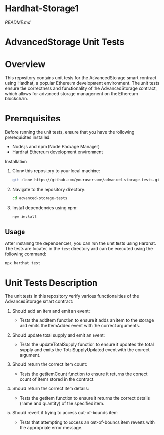 # Hardhat-Storage1

*README.md*

# AdvancedStorage Unit Tests

# Overview
This repository contains unit tests for the AdvancedStorage smart contract using Hardhat, a popular Ethereum development environment. The unit tests ensure the correctness and functionality of the AdvancedStorage contract, which allows for advanced storage management on the Ethereum blockchain.

# Prerequisites
Before running the unit tests, ensure that you have the following prerequisites installed:

- Node.js and npm (Node Package Manager)
- Hardhat Ethereum development environment

 Installation
1. Clone this repository to your local machine:

    ```bash
    git clone https://github.com/yourusername/advanced-storage-tests.git
    ```

2. Navigate to the repository directory:

    ```bash
    cd advanced-storage-tests
    ```

3. Install dependencies using npm:

    ```bash
    npm install
    ```

## Usage
After installing the dependencies, you can run the unit tests using Hardhat. The tests are located in the `test` directory and can be executed using the following command:

```bash
npx hardhat test
```

# Unit Tests Description
The unit tests in this repository verify various functionalities of the AdvancedStorage smart contract:

1. Should add an item and emit an event:
   - Tests the addItem function to ensure it adds an item to the storage and emits the ItemAdded event with the correct arguments.

2. Should update total supply and emit an event:
   - Tests the updateTotalSupply function to ensure it updates the total supply and emits the TotalSupplyUpdated event with the correct argument.

3. Should return the correct item count:
   - Tests the getItemCount function to ensure it returns the correct count of items stored in the contract.

4. Should return the correct item details:
   - Tests the getItem function to ensure it returns the correct details (name and quantity) of the specified item.

5. Should revert if trying to access out-of-bounds item:
   - Tests that attempting to access an out-of-bounds item reverts with the appropriate error message.


